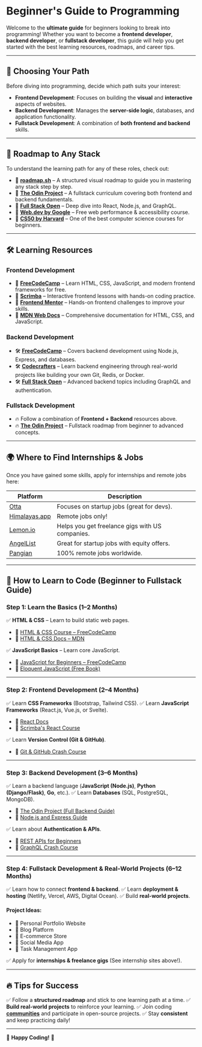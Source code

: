 # Beginner's Guide to Programming

Welcome to the **ultimate guide** for beginners looking to break into programming! Whether you want to become a **frontend developer**, **backend developer**, or **fullstack developer**, this guide will help you get started with the best learning resources, roadmaps, and career tips.

---

## 🚀 Choosing Your Path

Before diving into programming, decide which path suits your interest:
- **Frontend Development**: Focuses on building the **visual** and **interactive** aspects of websites.
- **Backend Development**: Manages the **server-side logic**, databases, and application functionality.
- **Fullstack Development**: A combination of **both frontend and backend** skills.

---

## 📍 Roadmap to Any Stack

To understand the learning path for any of these roles, check out:
- 📌 **[roadmap.sh](https://roadmap.sh/)** – A structured visual roadmap to guide you in mastering any stack step by step.
- 📌 **[The Odin Project](https://www.theodinproject.com/)** – A fullstack curriculum covering both frontend and backend fundamentals.
- 📌 **[Full Stack Open](https://fullstackopen.com/en/)** – Deep dive into React, Node.js, and GraphQL.
- 📌 **[Web.dev by Google](https://web.dev/)** – Free web performance & accessibility course.
- 📌 **[CS50 by Harvard](https://cs50.harvard.edu/)** – One of the best computer science courses for beginners.

---

## 🛠 Learning Resources

### **Frontend Development**
- 🎨 **[FreeCodeCamp](https://www.freecodecamp.org/)** – Learn HTML, CSS, JavaScript, and modern frontend frameworks for free.
- 🎨 **[Scrimba](https://scrimba.com/)** – Interactive frontend lessons with hands-on coding practice.
- 🎨 **[Frontend Mentor](https://www.frontendmentor.io/)** – Hands-on frontend challenges to improve your skills.
- 🎨 **[MDN Web Docs](https://developer.mozilla.org/)** – Comprehensive documentation for HTML, CSS, and JavaScript.

### **Backend Development**
- 🛠 **[FreeCodeCamp](https://www.freecodecamp.org/)** – Covers backend development using Node.js, Express, and databases.
- 🛠 **[Codecrafters](https://codecrafters.io/)** – Learn backend engineering through real-world projects like building your own Git, Redis, or Docker.
- 🛠 **[Full Stack Open](https://fullstackopen.com/en/)** – Advanced backend topics including GraphQL and authentication.

### **Fullstack Development**
- 🔥 Follow a combination of **Frontend + Backend** resources above.
- 🔥 **[The Odin Project](https://www.theodinproject.com/)** – Fullstack roadmap from beginner to advanced concepts.

---

## 🌍 Where to Find Internships & Jobs

Once you have gained some skills, apply for internships and remote jobs here:

| Platform      | Description |
|--------------|-------------|
| [Otta](https://otta.com/) | Focuses on startup jobs (great for devs). |
| [Himalayas.app](https://himalayas.app/) | Remote jobs only! |
| [Lemon.io](https://lemon.io/) | Helps you get freelance gigs with US companies. |
| [AngelList](https://angel.co/jobs) | Great for startup jobs with equity offers. |
| [Pangian](https://pangian.com/) | 100% remote jobs worldwide. |

---

## 📖 How to Learn to Code (Beginner to Fullstack Guide)

### **Step 1: Learn the Basics (1–2 Months)**
✅ **HTML & CSS** – Learn to build static web pages.
- 📌 [HTML & CSS Course – FreeCodeCamp](https://www.freecodecamp.org/learn/responsive-web-design/)
- 📌 [HTML & CSS Docs – MDN](https://developer.mozilla.org/en-US/docs/Learn/HTML)

✅ **JavaScript Basics** – Learn core JavaScript.
- 📌 [JavaScript for Beginners – FreeCodeCamp](https://www.freecodecamp.org/learn/javascript-algorithms-and-data-structures/)
- 📌 [Eloquent JavaScript (Free Book)](https://eloquentjavascript.net/)

---

### **Step 2: Frontend Development (2–4 Months)**
✅ Learn **CSS Frameworks** (Bootstrap, Tailwind CSS).
✅ Learn **JavaScript Frameworks** (React.js, Vue.js, or Svelte).
- 📌 [React Docs](https://react.dev/)
- 📌 [Scrimba's React Course](https://scrimba.com/learn/learnreact)

✅ Learn **Version Control (Git & GitHub)**.
- 📌 [Git & GitHub Crash Course](https://www.youtube.com/watch?v=RGOj5yH7evk)

---

### **Step 3: Backend Development (3–6 Months)**
✅ Learn a backend language (**JavaScript (Node.js)**, **Python (Django/Flask)**, **Go**, etc.).
✅ Learn **Databases** (SQL, PostgreSQL, MongoDB).
- 📌 [The Odin Project (Full Backend Guide)](https://www.theodinproject.com/paths/full-stack-javascript)
- 📌 [Node.js and Express Guide](https://developer.mozilla.org/en-US/docs/Learn/Server-side/Express_Nodejs)

✅ Learn about **Authentication & APIs**.
- 📌 [REST APIs for Beginners](https://www.freecodecamp.org/news/rest-api-tutorial/)
- 📌 [GraphQL Crash Course](https://www.apollographql.com/docs/)

---

### **Step 4: Fullstack Development & Real-World Projects (6–12 Months)**
✅ Learn how to connect **frontend & backend**.
✅ Learn **deployment & hosting** (Netlify, Vercel, AWS, Digital Ocean).
✅ Build **real-world projects**.

#### **Project Ideas:**
- 🌟 Personal Portfolio Website
- 🌟 Blog Platform
- 🌟 E-commerce Store
- 🌟 Social Media App
- 🌟 Task Management App

✅ Apply for **internships & freelance gigs** (See internship sites above!).

---

## 🔥 Tips for Success

✅ Follow a **structured roadmap** and stick to one learning path at a time.
✅ **Build real-world projects** to reinforce your learning.
✅ Join coding **[communities](https://discord.gg/wGqvdmeb)** and participate in open-source projects.
✅ Stay **consistent** and keep practicing daily!

---

🚀 **Happy Coding!** 🎉

